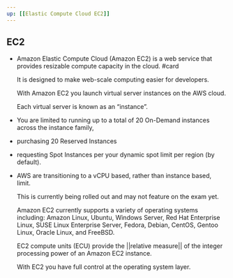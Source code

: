 ```yaml
---
up: [[Elastic Compute Cloud EC2]]
---
```


## EC2

- Amazon Elastic Compute Cloud (Amazon EC2) is a web service that provides resizable compute capacity in the cloud. #card
  
  It is designed to make web-scale computing easier for developers.
  
  With Amazon EC2 you launch virtual server instances on the AWS cloud.
  
  Each virtual server is known as an “instance”.
- You are limited to running up to a total of 20 On-Demand instances across the instance family,
- purchasing 20 Reserved Instances
- requesting Spot Instances per your dynamic spot limit per region (by default).
- AWS are transitioning to a vCPU based, rather than instance based, limit. 
  
  This is currently being rolled out and may not feature on the exam yet.
  
  Amazon EC2 currently supports a variety of operating systems including:
  Amazon Linux, Ubuntu, Windows Server, Red Hat Enterprise Linux, SUSE Linux Enterprise Server, Fedora, Debian, CentOS, Gentoo Linux, Oracle Linux, and FreeBSD.
  
  EC2 compute units (ECU) provide the ||relative measure|| of the integer processing power of an Amazon EC2 instance.
  
  With EC2 you have full control at the operating system layer.
